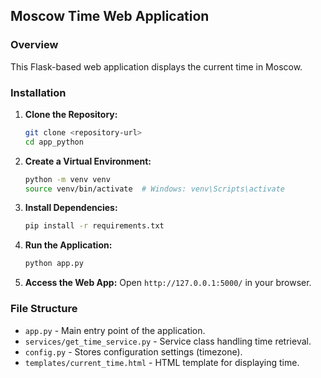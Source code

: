 ## Moscow Time Web Application

### Overview
This Flask-based web application displays the current time in Moscow.

### Installation

1. **Clone the Repository:**
   ```sh
   git clone <repository-url>
   cd app_python
   ```
2. **Create a Virtual Environment:**
   ```sh
   python -m venv venv
   source venv/bin/activate  # Windows: venv\Scripts\activate
   ```
3. **Install Dependencies:**
   ```sh
   pip install -r requirements.txt
   ```
4. **Run the Application:**
   ```sh
   python app.py
   ```
5. **Access the Web App:**
   Open `http://127.0.0.1:5000/` in your browser.

### File Structure
- `app.py` - Main entry point of the application.
- `services/get_time_service.py` - Service class handling time retrieval.
- `config.py` - Stores configuration settings (timezone).
- `templates/current_time.html` - HTML template for displaying time.